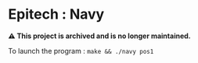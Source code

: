# Epitech : Navy
**⚠️ This project is archived and is no longer maintained.**

To launch the program :
`make && ./navy pos1`
